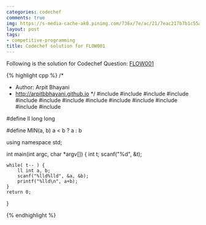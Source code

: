```yaml
---
categories: codechef
comments: true
img: https://s-media-cache-ak0.pinimg.com/736x/7e/ac/21/7eac217b7b1c55ab7fd56758e4e181be.jpg
layout: post
tags:
- competitive-programming
title: Codechef solution for FLOW001
---
```


Following is the solution for Codechef Question: [FLOW001](https://www.codechef.com/problems/FLOW001)

{% highlight cpp %}
/*
 *  Author: Arpit Bhayani
 *  http://arpitbbhayani.github.io
 */
#include <cmath>
#include <cstdio>
#include <cstdlib>
#include <climits>
#include <deque>
#include <iostream>
#include <list>
#include <limits>
#include <map>
#include <queue>
#include <set>
#include <stack>
#include <vector>

#define ll long long

#define MIN(a, b) a < b ? a : b

using namespace std;

int main(int argc, char *argv[]) {
    int t;
    scanf("%d", &t);

    while( t-- ) {
        ll int a, b;
        scanf("%lld%lld", &a, &b);
        printf("%lld\n", a+b);
    }
    return 0;
}

{% endhighlight %}
